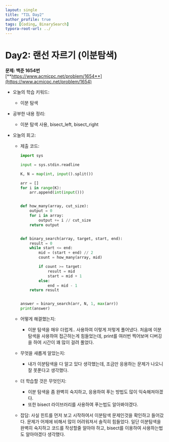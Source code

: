 ```yaml
---
layout: single
title: "TIL Day2"
author_profile: true
tags: [Coding, BinarySearch]
typora-root-url: ../
---
```


# Day2: 랜선 자르기 (이분탐색)

**문제: 백준 1654번**  
[**https://www.acmicpc.net/problem/1654**](https://www.acmicpc.net/problem/1654)

- 오늘의 학습 키워드:
  - 이분 탐색

- 공부한 내용 정리:
  - 이분 탐색 사용, bisect_left, bisect_right

- 오늘의 회고:
  - 제출 코드:
    ```python
    import sys

    input = sys.stdin.readline

    K, N = map(int, input().split())

    arr = []
    for i in range(K):
        arr.append(int(input()))


    def how_many(array, cut_size):
        output = 0
        for i in array:
            output += i // cut_size
        return output


    def binary_search(array, target, start, end):
        result = 0
        while start <= end:
            mid = (start + end) // 2
            count = how_many(array, mid)

            if count >= target:
                result = mid
                start = mid + 1
            else:
                end = mid - 1
        return result


    answer = binary_search(arr, N, 1, max(arr))
    print(answer)
    ```

  - 어떻게 해결했는지:
    - 이분 탐색을 매우 더럽게.. 사용하여 이렇게 저렇게 풀어냈다. 처음에 이분탐색을 사용하여 접근하는게 힘들었는데, print를 여러번 찍어보며 디버깅을 하여 시간이 꽤 많이 걸려 풀었다.

  - 무엇을 새롭게 알았는지:
    - 내가 이분탐색을 다 알고 있다 생각했는데, 조금만 응용하는 문제가 나오니 잘 못푼다고 생각했다.

  - 더 학습할 것은 무엇인지:
    - 이분 탐색을 좀 완벽히 숙지하고, 응용하여 푸는 방법도 많이 익숙해져야겠다.
    - 또한 bisect 라이브러리를 사용하여 푸는법도 알아봐야겠다.

  - 잡담: 
    사실 힌트를 먼저 보고 시작하여서 이분탐색 문제인것을 확인하고 들어갔다. 문제가 어제에 비해서 많이 어려워져서 솔직히 힘들었다. 일단 이분탐색을 완벽히 숙지하고 코드를 작성할줄 알아야 하고, bisect를 이용하여 사용하는법도 알아야겠다 생각했다.